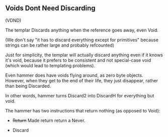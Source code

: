 ## Voids Dont Need Discarding

(VDND)

The templar Discards anything when the reference goes away, even Void.

(We don\'t say \"it has to discard everything except for primitives\"
because strings can be rather large and probably refcounted)

Just for simplicity, the templar will actually discard anything even if
it knows it\'s void, because it prefers to be consistent and not
special-case void (which would lead to templating problems).

Even hammer does have voids flying around, as zero byte objects.
However, when they get to the end of their life, they just disappear,
rather than being Discarded.

In other words, hammer turns Discard2 into DiscardH for everything but
void.

The hammer has two instructions that return nothing (as opposed to
Void):

-   ~~Return~~ Made return return a Never.

-   Discard
